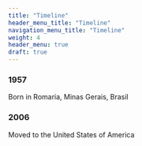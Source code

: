 ```yaml
---
title: "Timeline"
header_menu_title: "Timeline"
navigation_menu_title: "Timeline"
weight: 4
header_menu: true
draft: true
---
```


### 1957
Born in Romaria, Minas Gerais, Brasil

### 2006
Moved to the United States of America